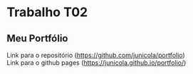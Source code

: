 # Trabalho T02
## Meu Portfólio
Link para o repositório (https://github.com/junicola/portfolio) <br>
Link para o github pages (https://junicola.github.io/portfolio/)
